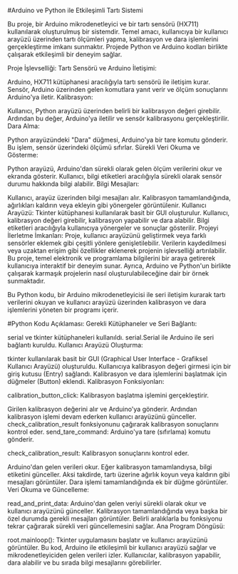 #Arduino ve Python ile Etkileşimli Tartı Sistemi

Bu proje, bir Arduino mikrodenetleyici ve bir tartı sensörü (HX711) kullanılarak oluşturulmuş bir sistemdir. Temel amacı, kullanıcıya bir kullanıcı arayüzü üzerinden tartı ölçümleri yapma, kalibrasyon ve dara işlemlerini gerçekleştirme imkanı sunmaktır. Projede Python ve Arduino kodları birlikte çalışarak etkileşimli bir deneyim sağlar.

Proje İşlevselliği:
Tartı Sensörü ve Arduino İletişimi:

Arduino, HX711 kütüphanesi aracılığıyla tartı sensörü ile iletişim kurar.
Sensör, Arduino üzerinden gelen komutlara yanıt verir ve ölçüm sonuçlarını Arduino'ya iletir.
Kalibrasyon:

Kullanıcı, Python arayüzü üzerinden belirli bir kalibrasyon değeri girebilir.
Ardından bu değer, Arduino'ya iletilir ve sensör kalibrasyonu gerçekleştirilir.
Dara Alma:

Python arayüzündeki "Dara" düğmesi, Arduino'ya bir tare komutu gönderir.
Bu işlem, sensör üzerindeki ölçümü sıfırlar.
Sürekli Veri Okuma ve Gösterme:

Python arayüzü, Arduino'dan sürekli olarak gelen ölçüm verilerini okur ve ekranda gösterir.
Kullanıcı, bilgi etiketleri aracılığıyla sürekli olarak sensör durumu hakkında bilgi alabilir.
Bilgi Mesajları:

Kullanıcı, arayüz üzerinden bilgi mesajları alır.
Kalibrasyon tamamlandığında, ağırlıkları kaldırın veya ekleyin gibi yönergeler görüntülenir.
Kullanıcı Arayüzü:
Tkinter kütüphanesi kullanılarak basit bir GUI oluşturulur.
Kullanıcı, kalibrasyon değeri girebilir, kalibrasyon yapabilir ve dara alabilir.
Bilgi etiketleri aracılığıyla kullanıcıya yönergeler ve sonuçlar gösterilir.
Projeyi İlerletme İmkanları:
Proje, kullanıcı arayüzünü geliştirmek veya farklı sensörler eklemek gibi çeşitli yönlere genişletilebilir.
Verilerin kaydedilmesi veya uzaktan erişim gibi özellikler eklenerek projenin işlevselliği artırılabilir.
Bu proje, temel elektronik ve programlama bilgilerini bir araya getirerek kullanıcıya interaktif bir deneyim sunar. Ayrıca, Arduino ve Python'un birlikte çalışarak karmaşık projelerin nasıl oluşturulabileceğine dair bir örnek sunmaktadır.


Bu Python kodu, bir Arduino mikrodenetleyicisi ile seri iletişim kurarak tartı verilerini okuyan ve kullanıcı arayüzü üzerinden kalibrasyon ve dara işlemlerini yöneten bir programı içerir.

#Python Kodu Açıklaması:
Gerekli Kütüphaneler ve Seri Bağlantı:

serial ve tkinter kütüphaneleri kullanıldı.
serial.Serial ile Arduino ile seri bağlantı kuruldu.
Kullanıcı Arayüzü Oluşturma:

tkinter kullanılarak basit bir GUI (Graphical User Interface - Grafiksel Kullanıcı Arayüzü) oluşturuldu.
Kullanıcıya kalibrasyon değeri girmesi için bir giriş kutusu (Entry) sağlandı.
Kalibrasyon ve dara işlemlerini başlatmak için düğmeler (Button) eklendi.
Kalibrasyon Fonksiyonları:

calibration_button_click: Kalibrasyon başlatma işlemini gerçekleştirir.

Girilen kalibrasyon değerini alır ve Arduino'ya gönderir.
Ardından kalibrasyon işlemi devam ederken kullanıcı arayüzünü günceller.
check_calibration_result fonksiyonunu çağırarak kalibrasyon sonuçlarını kontrol eder.
send_tare_command: Arduino'ya tare (sıfırlama) komutu gönderir.

check_calibration_result: Kalibrasyon sonuçlarını kontrol eder.

Arduino'dan gelen verileri okur.
Eğer kalibrasyon tamamlandıysa, bilgi etiketini günceller.
Aksi takdirde, tartı üzerine ağırlık koyun veya kaldırın gibi mesajları görüntüler.
Dara işlemi tamamlandığında ek bir düğme görüntüler.
Veri Okuma ve Güncelleme:

read_and_print_data: Arduino'dan gelen veriyi sürekli olarak okur ve kullanıcı arayüzünü günceller.
Kalibrasyon tamamlandığında veya başka bir özel durumda gerekli mesajları görüntüler.
Belirli aralıklarla bu fonksiyonu tekrar çağırarak sürekli veri güncellemesini sağlar.
Ana Program Döngüsü:

root.mainloop(): Tkinter uygulamasını başlatır ve kullanıcı arayüzünü görüntüler.
Bu kod, Arduino ile etkileşimli bir kullanıcı arayüzü sağlar ve mikrodenetleyiciden gelen verileri izler. Kullanıcılar, kalibrasyon yapabilir, dara alabilir ve bu sırada bilgi mesajlarını görebilirler.
